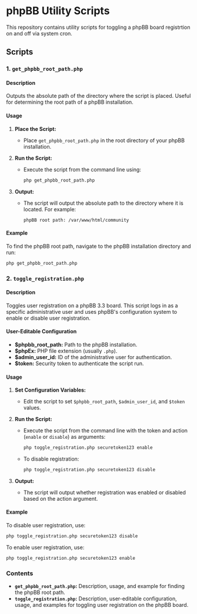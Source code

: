 # phpBB Utility Scripts

This repository contains utility scripts for toggling a phpBB board registrtion on and off via system cron.

## Scripts

### 1. `get_phpbb_root_path.php`

#### Description

Outputs the absolute path of the directory where the script is placed. Useful for determining the root path of a phpBB installation.

#### Usage

1. **Place the Script:**
   - Place `get_phpbb_root_path.php` in the root directory of your phpBB installation.

2. **Run the Script:**
   - Execute the script from the command line using:
     ```sh
     php get_phpbb_root_path.php
     ```

3. **Output:**
   - The script will output the absolute path to the directory where it is located. For example:
     ```
     phpBB root path: /var/www/html/community
     ```

#### Example

To find the phpBB root path, navigate to the phpBB installation directory and run:
```sh
php get_phpbb_root_path.php
```

### 2. `toggle_registration.php`

#### Description

Toggles user registration on a phpBB 3.3 board. This script logs in as a specific administrative user and uses phpBB's configuration system to enable or disable user registration.

#### User-Editable Configuration

- **$phpbb_root_path:** Path to the phpBB installation.
- **$phpEx:** PHP file extension (usually `.php`).
- **$admin_user_id:** ID of the administrative user for authentication.
- **$token:** Security token to authenticate the script run.

#### Usage

1. **Set Configuration Variables:**
   - Edit the script to set `$phpbb_root_path`, `$admin_user_id`, and `$token` values.

2. **Run the Script:**
   - Execute the script from the command line with the token and action (`enable` or `disable`) as arguments:
     ```sh
     php toggle_registration.php securetoken123 enable
     ```

   - To disable registration:
     ```sh
     php toggle_registration.php securetoken123 disable
     ```

3. **Output:**
   - The script will output whether registration was enabled or disabled based on the action argument.

#### Example

To disable user registration, use:
```sh
php toggle_registration.php securetoken123 disable
```

To enable user registration, use:
```sh
php toggle_registration.php securetoken123 enable
```

### Contents

- **`get_phpbb_root_path.php`:** Description, usage, and example for finding the phpBB root path.
- **`toggle_registration.php`:** Description, user-editable configuration, usage, and examples for toggling user registration on the phpBB board.
